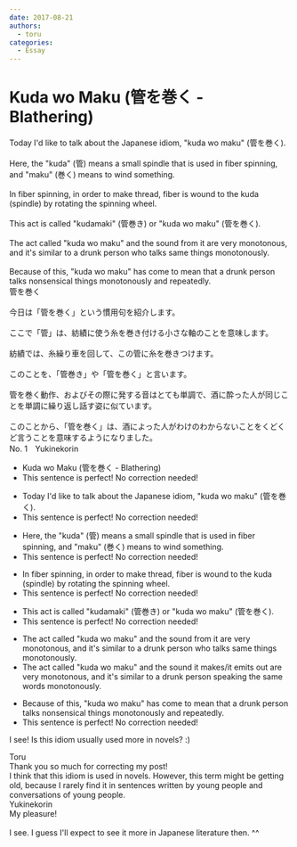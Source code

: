 ```yaml
---
date: 2017-08-21
authors:
  - toru
categories:
  - Essay
---
```


<h1 id="subject_show">Kuda wo Maku (管を巻く - Blathering)</h1>
<div class="date" hidden>Aug 21, 2017 19:38</div>
<div id="post"><div id="body_show_ori">
Today I'd like to talk about the Japanese idiom, "kuda wo maku" (管を巻く).<br/><br/>Here, the "kuda" (管) means a small spindle that is used in fiber spinning, and "maku" (巻く) means to wind something.<br/><br/>In fiber spinning, in order to make thread, fiber is wound to the kuda (spindle) by rotating the spinning wheel.<br/><br/>This act is called "kudamaki" (管巻き) or "kuda wo maku" (管を巻く).<br/><br/>The act called "kuda wo maku" and the sound from it are very monotonous, and it's similar to a drunk person who talks same things monotonously.<br/><br/>Because of this, "kuda wo maku" has come to mean that a drunk person talks nonsensical things monotonously and repeatedly.
</div></div>

<!-- more -->

<div id="post_ja"><div id="body_show_mo">
管を巻く<br/><br/>今日は「管を巻く」という慣用句を紹介します。<br/><br/>ここで「管」は、紡績に使う糸を巻き付ける小さな軸のことを意味します。<br/><br/>紡績では、糸繰り車を回して、この管に糸を巻きつけます。<br/><br/>このことを、「管巻き」や「管を巻く」と言います。<br/><br/>管を巻く動作、およびその際に発する音はとても単調で、酒に酔った人が同じことを単調に繰り返し話す姿に似ています。<br/><br/>このことから、「管を巻く」は、酒によった人がわけのわからないことをくどくど言うことを意味するようになりました。
</div></div>
<div id="block"><div class="first_name"> No. 1　<span class="just_name">Yukinekorin</span></div><div id="block2">
<ul class="correction_field">
<li class="incorrect">Kuda wo Maku (管を巻く - Blathering)</li>
<li class="corrected perfect">This sentence is perfect! No correction needed!</li>
</ul>
<ul class="correction_field">
<li class="incorrect">Today I'd like to talk about the Japanese idiom, "kuda wo maku" (管を巻く).</li>
<li class="corrected perfect">This sentence is perfect! No correction needed!</li>
</ul>
<ul class="correction_field">
<li class="incorrect">Here, the "kuda" (管) means a small spindle that is used in fiber spinning, and "maku" (巻く) means to wind something.</li>
<li class="corrected perfect">This sentence is perfect! No correction needed!</li>
</ul>
<ul class="correction_field">
<li class="incorrect">In fiber spinning, in order to make thread, fiber is wound to the kuda (spindle) by rotating the spinning wheel.</li>
<li class="corrected perfect">This sentence is perfect! No correction needed!</li>
</ul>
<ul class="correction_field">
<li class="incorrect">This act is called "kudamaki" (管巻き) or "kuda wo maku" (管を巻く).</li>
<li class="corrected perfect">This sentence is perfect! No correction needed!</li>
</ul>
<ul class="correction_field">
<li class="incorrect">The act called "kuda wo maku" and the sound from it are very monotonous, and it's similar to a drunk person who talks same things monotonously.</li>
<li class="corrected correct">
The act called "kuda wo maku" and the sound <span class="f_blue">it makes/it emits out</span> are very monotonous, and it's similar to a drunk person <span class="f_blue">speaking the same words</span> monotonously.
</li>
</ul>
<ul class="correction_field">
<li class="incorrect">Because of this, "kuda wo maku" has come to mean that a drunk person talks nonsensical things monotonously and repeatedly.</li>
<li class="corrected perfect">This sentence is perfect! No correction needed!</li>
</ul>
<p class="comment_small">
 I see! Is this idiom usually used more in novels? :)
</p>

</div><div class="name"><span class="just_name">Toru</span><br>
Thank you so much for correcting my post!<br/>I think that this idiom is used in novels. However, this term might be getting old, because I rarely find it in sentences written by young people and conversations of young people.
</div>
<div class="name"><span class="just_name">Yukinekorin</span><br>
My pleasure!<br/><br/>I see. I guess I'll expect to see it more in Japanese literature then. ^^
</div>
</div>
